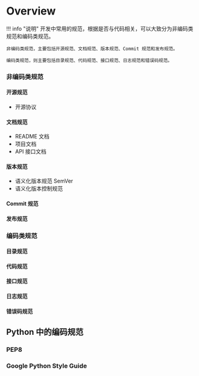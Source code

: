 # Overview

!!! info "说明"
    开发中常用的规范，根据是否与代码相关，可以大致分为非编码类规范和编码类规范。
    
    非编码类规范，主要包括开源规范、文档规范、版本规范、Commit 规范和发布规范。
    
    编码类规范，则主要包括目录规范、代码规范、接口规范、日志规范和错误码规范。

### 非编码类规范

#### 开源规范
- 开源协议

#### 文档规范
- README 文档
- 项目文档
- API 接口文档

#### 版本规范
- 语义化版本规范 SemVer
- 语义化版本控制规范

#### Commit 规范
#### 发布规范

### 编码类规范

#### 目录规范
#### 代码规范
#### 接口规范
#### 日志规范
#### 错误码规范

## Python 中的编码规范

### PEP8 

### Google Python Style Guide


